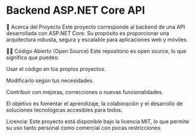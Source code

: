 # Backend ASP.NET Core API

📖 Acerca del Proyecto
Este proyecto corresponde al backend de una API desarrollada con ASP.NET Core. Su propósito es proporcionar una arquitectura robusta, segura y escalable para aplicaciones web y móviles.

🧑‍💻 Código Abierto (Open Source)
Este repositorio es open source, lo que significa que puedes:

Usar el código en tus propios proyectos.

Modificarlo según tus necesidades.

Contribuir con mejoras, correcciones o nuevas funcionalidades.

El objetivo es fomentar el aprendizaje, la colaboración y el desarrollo de soluciones tecnológicas accesibles para todos.

Licencia: Este proyecto está disponible bajo la licencia MIT, lo que permite su uso tanto personal como comercial con pocas restricciones.


